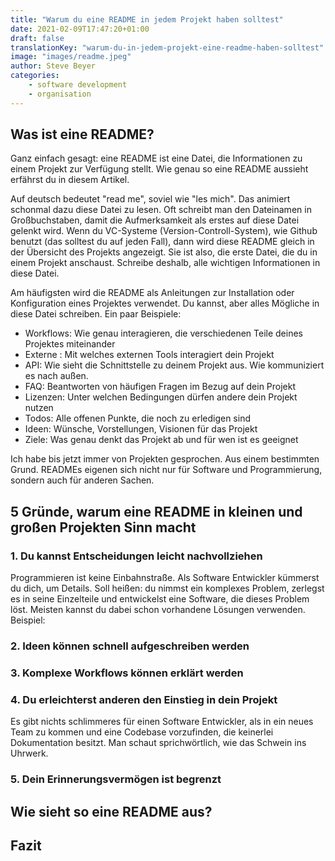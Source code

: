 ```yaml
---
title: "Warum du eine README in jedem Projekt haben solltest"
date: 2021-02-09T17:47:20+01:00
draft: false
translationKey: "warum-du-in-jedem-projekt-eine-readme-haben-solltest"
image: "images/readme.jpeg"
author: Steve Beyer
categories: 
    - software development
    - organisation
---
```


## Was ist eine README?

Ganz einfach gesagt: eine README ist eine Datei, die Informationen zu einem Projekt zur Verfügung stellt. Wie genau so eine README aussieht erfährst du in diesem Artikel. 

Auf deutsch bedeutet "read me", soviel wie "les mich". Das animiert schonmal dazu diese Datei zu lesen. Oft schreibt man den Dateinamen in Großbuchstaben, damit die Aufmerksamkeit als erstes auf diese Datei gelenkt wird. Wenn du VC-Systeme (Version-Controll-System), wie Github benutzt (das solltest du auf jeden Fall), dann wird diese README gleich in der Übersicht des Projekts angezeigt. Sie ist also, die erste Datei, die du in einem Projekt anschaust. Schreibe deshalb, alle wichtigen Informationen in diese Datei.

Am häufigsten wird die README als Anleitungen zur Installation oder Konfiguration eines Projektes verwendet. Du kannst, aber alles Mögliche in diese Datei schreiben.
Ein paar Beispiele:
- Workflows: Wie genau interagieren, die verschiedenen Teile deines Projektes miteinander
- Externe : Mit welches externen Tools interagiert dein Projekt 
- API: Wie sieht die Schnittstelle zu deinem Projekt aus. Wie kommuniziert es nach außen.
- FAQ: Beantworten von häufigen Fragen im Bezug auf dein Projekt
- Lizenzen: Unter welchen Bedingungen dürfen andere dein Projekt nutzen
- Todos: Alle offenen Punkte, die noch zu erledigen sind
- Ideen: Wünsche, Vorstellungen, Visionen für das Projekt
- Ziele: Was genau denkt das Projekt ab und für wen ist es geeignet


Ich habe bis jetzt immer von Projekten gesprochen. Aus einem bestimmten Grund. READMEs eigenen sich nicht nur für Software und Programmierung, sondern auch für anderen Sachen. 

## 5 Gründe, warum eine README in kleinen und großen Projekten Sinn macht

### 1. Du kannst Entscheidungen leicht nachvollziehen
Programmieren ist keine Einbahnstraße. Als Software Entwickler kümmerst du dich, um Details. Soll heißen: du nimmst ein komplexes Problem, zerlegst es in seine Einzelteile und entwickelst eine Software, die dieses Problem löst. Meisten kannst du dabei schon vorhandene Lösungen verwenden. Beispiel:    
### 2. Ideen können schnell aufgeschreiben werden

### 3. Komplexe Workflows können erklärt werden

### 4. Du erleichterst anderen den Einstieg in dein Projekt
Es gibt nichts schlimmeres für einen Software Entwickler, als in ein neues Team zu kommen und eine Codebase vorzufinden, die keinerlei Dokumentation besitzt. Man schaut sprichwörtlich, wie das Schwein ins Uhrwerk. 
### 5. Dein Erinnerungsvermögen ist begrenzt

## Wie sieht so eine README aus?

## Fazit